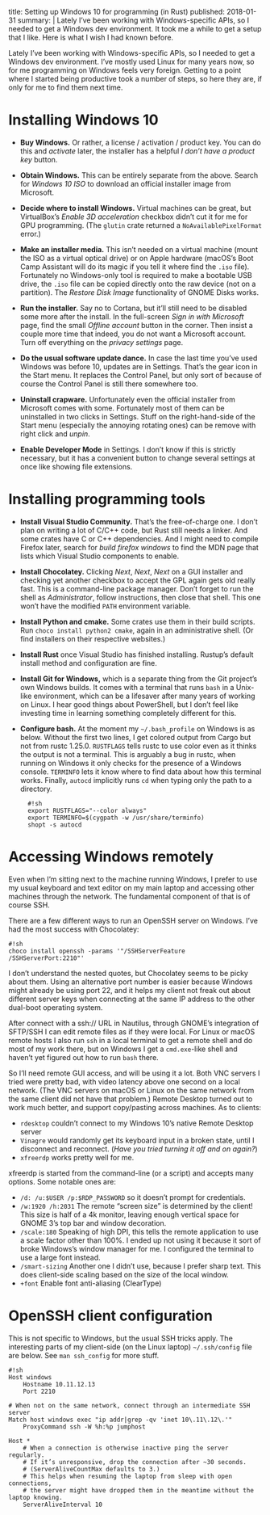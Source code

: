 title: Setting up Windows 10 for programming (in Rust)
published: 2018-01-31
summary: |
    Lately I’ve been working with Windows-specific APIs,
    so I needed to get a Windows dev environment.
    It took me a while to get a setup that I like.
    Here is what I wish I had known before.

Lately I’ve been working with Windows-specific APIs,
so I needed to get a Windows dev environment.
I’ve mostly used Linux for many years now,
so for me programming on Windows feels very foreign.
Getting to a point where I started being productive took a number of steps,
so here they are, if only for me to find them next time.

# Installing Windows 10

* **Buy Windows.**
  Or rather, a license / activation / product key.
  You can do this and *activate* later,
  the installer has a helpful *I don’t have a product key* button.

* **Obtain Windows.**
  This can be entirely separate from the above.
  Search for *Windows 10 ISO* to download an official installer image from Microsoft.

* **Decide where to install Windows.**
  Virtual machines can be great,
  but VirtualBox’s *Enable 3D acceleration* checkbox didn’t cut it for me for GPU programming.
  (The `glutin` crate returned a `NoAvailablePixelFormat` error.)

* **Make an installer media.**
  This isn’t needed on a virtual machine (mount the ISO as a virtual optical drive)
  or on Apple hardware
  (macOS’s Boot Camp Assistant will do its magic if you tell it where find the `.iso` file).
  Fortunately no Windows-only tool is required to make a bootable USB drive,
  the `.iso` file can be copied directly onto the raw device (not on a partition).
  The *Restore Disk Image* functionality of GNOME Disks works.

* **Run the installer.**
  Say no to Cortana, but it’ll still need to be disabled some more after the install.
  In the full-screen *Sign in with Microsoft* page,
  find the small *Offline account* button in the corner.
  Then insist a couple more time that indeed, you do not want a Microsoft account.
  Turn off everything on the *privacy settings* page.

* **Do the usual software update dance.**
  In case the last time you’ve used Windows was before 10, updates are in Settings.
  That’s the gear icon in the Start menu.
  It replaces the Control Panel,
  but only sort of because of course the Control Panel is still there somewhere too.

* **Uninstall crapware.**
  Unfortunately even the official installer from Microsoft comes with some.
  Fortunately most of them can be uninstalled in two clicks in Settings.
  Stuff on the right-hand-side of the Start menu (especially the annoying rotating ones)
  can be remove with right click and *unpin*.

* **Enable Developer Mode** in Settings.
  I don’t know if this is strictly necessary,
  but it has a convenient button to change several settings at once like showing file extensions.

# Installing programming tools

* **Install Visual Studio Community.**
  That’s the free-of-charge one.
  I don’t plan on writing a lot of C/C++ code, but Rust still needs a linker.
  And some crates have C or C++ dependencies.
  And I might need to compile Firefox later,
  search for *build firefox windows* to find the MDN page that lists
  which Visual Studio components to enable.

* **Install Chocolatey.**
  Clicking *Next*, *Next*, *Next* on a GUI installer
  and checking yet another checkbox to accept the GPL again gets old really fast.
  This is a command-line package manager.
  Don’t forget to run the shell as *Administrator*, follow instructions, then close that shell.
  This one won’t have the modified `PATH` environment variable.

* **Install Python and cmake.**
  Some crates use them in their build scripts.
  Run `choco install python2 cmake`, again in an administrative shell.
  (Or find installers on their respective websites.)

* **Install Rust**
  once Visual Studio has finished installing.
  Rustup’s default install method and configuration are fine.

* **Install Git for Windows,**
  which is a separate thing from the Git project’s own Windows builds.
  It comes with a terminal that runs `bash` in a Unix-like environment,
  which can be a lifesaver after many years of working on Linux.
  I hear good things about PowerShell,
  but I don’t feel like investing time in learning something completely different for this.

* **Configure bash.**
  At the moment my `~/.bash_profile` on Windows is as below.
  Without the first two lines, I get colored output from Cargo but not from rustc 1.25.0.
  `RUSTFLAGS` tells rustc to use color even as it thinks the output is not a terminal.
  This is arguably a bug in rustc,
  when running on Windows it only checks for the presence of a Windows console.
  `TERMINFO` lets it know where to find data about how this terminal works.
  Finally, `autocd` implicitly runs `cd` when typing only the path to a directory.

        #!sh
        export RUSTFLAGS="--color always"
        export TERMINFO=$(cygpath -w /usr/share/terminfo)
        shopt -s autocd

# Accessing Windows remotely

Even when I’m sitting next to the machine running Windows,
I prefer to use my usual keyboard and text editor on my main laptop
and accessing other machines through the network.
The fundamental component of that is of course SSH.

There are a few different ways to run an OpenSSH server on Windows.
I’ve had the most success with Chocolatey:

    #!sh
    choco install openssh -params '"/SSHServerFeature /SSHServerPort:2210"'

I don’t understand the nested quotes, but Chocolatey seems to be picky about them.
Using an alternative port number is easier because Windows might already be using port 22,
and it helps my client not freak out about different server keys
when connecting at the same IP address to the other dual-boot operating system.

After connect with a ssh:// URL in Nautilus,
through GNOME’s integration of SFTP/SSH I can edit remote files as if they were local.
For Linux or macOS remote hosts I also run `ssh` in a local terminal to get a remote shell
and do most of my work there,
but on Windows I get a `cmd.exe`-like shell and haven’t yet figured out how to run `bash` there.

So I’ll need remote GUI access, and will be using it a lot.
Both VNC servers I tried were pretty bad, with video latency above one second on a local network.
(The VNC servers on macOS or Linux on the same network from the same client did not have that problem.)
Remote Desktop turned out to work much better, and support copy/pasting across machines.
As to clients:

* `rdesktop` couldn’t connect to my Windows 10’s native Remote Desktop server
* `Vinagre` would randomly get its keyboard input in a broken state, until I disconnect and reconnect.
  (*Have you tried turning it off and on again?*)
* `xfreerdp` works pretty well for me.

xfreerdp is started from the command-line (or a script) and accepts many options.
Some notable ones are:

* `/d: /u:$USER /p:$RDP_PASSWORD` so it doesn’t prompt for credentials.
* `/w:1920 /h:2031` The remote “screen size” is determined by the client!
  This size is half of a 4k monitor,
  leaving enough vertical space for GNOME 3’s top bar and window decoration.
* `/scale:180` Speaking of high DPI,
  this tells the remote application to use a scale factor other than 100%.
  I ended up not using it because it sort of broke Windows’s window manager for me.
  I configured the terminal to use a large font instead.
* `/smart-sizing` Another one I didn’t use, because I prefer sharp text.
  This does client-side scaling based on the size of the local window.
* `+font` Enable font anti-aliasing (ClearType)

# OpenSSH client configuration

This is not specific to Windows, but the usual SSH tricks apply.
The interesting parts of my client-side (on the Linux laptop) `~/.ssh/config` file are below.
See `man ssh_config` for more stuff.


    #!sh
    Host windows
        Hostname 10.11.12.13
        Port 2210

    # When not on the same network, connect through an intermediate SSH server
    Match host windows exec "ip addr|grep -qv 'inet 10\.11\.12\.'"
        ProxyCommand ssh -W %h:%p jumphost

    Host *
        # When a connection is otherwise inactive ping the server regularly.
        # If it’s unresponsive, drop the connection after ~30 seconds.
        # (ServerAliveCountMax defaults to 3.)
        # This helps when resuming the laptop from sleep with open connections,
        # the server might have dropped them in the meantime without the laptop knowing.
        ServerAliveInterval 10
